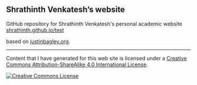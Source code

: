## Shrathinth Venkatesh&rsquo;s website

GitHub repository for Shrathinth Venkatesh's personal academic website [shrathinth.github.io/test](https://shrathinth.github.io/test) 

based on [justinbagley.org](https://justinbagley.org).

---

Content that I have generated for this web site is licensed under a <a rel="license" href="http://creativecommons.org/licenses/by-sa/4.0/">Creative Commons Attribution-ShareAlike 4.0 International License</a>.

<a rel="license" href="http://creativecommons.org/licenses/by-sa/4.0/"><img alt="Creative Commons License" style="border-width:0" src="https://i.creativecommons.org/l/by-sa/4.0/88x31.png" /></a>
